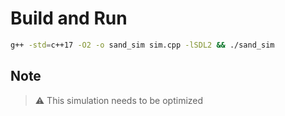 # Build and Run
```bash
g++ -std=c++17 -O2 -o sand_sim sim.cpp -lSDL2 && ./sand_sim
```

## Note
> ⚠️ This simulation needs to be optimized